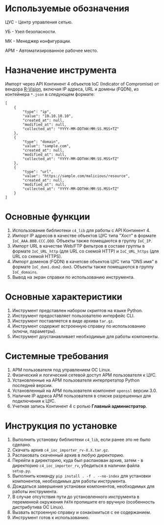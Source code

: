 # Используемые обозначения

ЦУС - Центр управления сетью.

УБ - Узел безопасности.

МК - Менеджер конфигурации.

АРМ - Автоматизированное рабочее место.

# Назначение инструмента

Импорт через API Континент 4 объектов IoC (Indicator of Compromise) от вендора [R-Vision](https://rvision.ru/), включая IP адреса, URL и домены (FQDN), из контейнера `*.json` в следующем формате:

```
[
    {
        "type": "ip",
        "value": "10.10.10.10",
        "created_at": null,
        "modified_at": null,
        "collected_at": "YYYY-MM-DDTHH:MM:SS.MSS+TZ"
    },
    {
        "type": "domain",
        "value": "sample.com",
        "created_at": null,
        "modified_at": null,
        "collected_at": "YYYY-MM-DDTHH:MM:SS.MSS+TZ"
    },
    {
        "type": "url",
        "value": "https://sample.com/malicious/resource",
        "created_at": null,
        "modified_at": null,
        "collected_at": "YYYY-MM-DDTHH:MM:SS.MSS+TZ"
    }
]
```

# Основные функции

1. Использование библиотеки `c4_lib` для работы с API Континент 4.
2. Импорт IP адресов в качестве объектов ЦУС типа "Хост" в формате `IoC_AAA.BBB.CCC.DDD`. Объекты также помещаются в группу `IoC_IP`.
3. Импорт URL в качестве Web/FTP фильтров в составе группы в формате `IoC_URL_http` (для URL со схемой HTTP) и `IoC_URL_https` (для URL со схемой HTTPS).
4. Импорт доменов (FQDN) в качетсве объектов ЦУС типа "DNS имя" в формате `IoC_dom1.dom2.dom3`. Объекты также помещаются в группу `IoC_domains`.
5. Вывод на экран справки по использованию инструмента.

# Основные характеристики

1. Инструмент представлен набором скриптов на языке Python.
2. Инструмент предоставляет пользователю интерфейс CLI.
3. Инструмент поставляется в виде архива `tar.gz`.
4. Инструмент содержит встроенную справку по использованию (ключи, параметры).
5. Инструмент доустанавливает необходимые для работы компоненты.

# Системные требования

1. АРМ пользователя под управлением ОС Linux.
2. Физический и логический сетевой доступ АРМ пользователя к ЦУС.
3. Установленные на АРМ пользователя интерпретатор Python последней версии.
4. Установленный на АРМ пользователя компонент `openssl` версии 3.0.
5. Наличие IP адреса АРМ пользователя в списке разрешенных для подключения к ЦУС.
6. Учетная запись Континент 4 с ролью **Главный администратор**.

# Инструкция по установке

1. Выполнить установку библиотеки `c4_lib`, если ранее это не было сделано.
2. Скачать архив `c4_ioc_importer_rv-X.X.tar.gz`.
3. Распаковать скаченный архив в любую директорию.
4. Перейти в директорию, куда был распакован архив, затем - в директорию `c4_ioc_importer_rv`, убедиться в наличии файла `setup.py`.
5. Выполнить команду `pip install . -f . --no-index` для установки компонентов, необходимых для работы инструмента.
6. Дождаться завершения установки компонентов, необходимых для работы инструмента.
7. В случае отсутствия пути до установленного инструмента в переменной окружения `PATH` пропишите его вручную (особенность дистрибутива ОС Linux).
8. Вызвать встроенную справку и ознакомиться с ее содержанием.
9. Инструмент готов к использованию.
